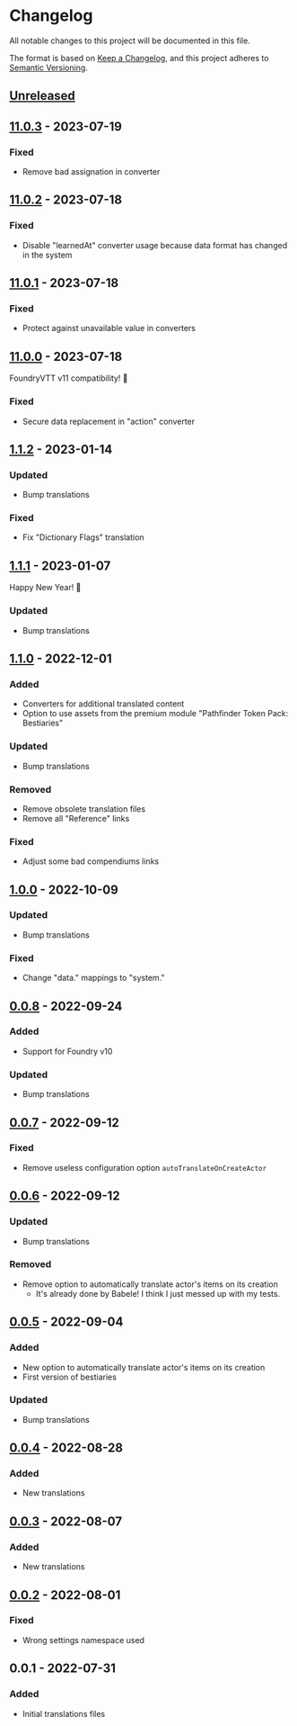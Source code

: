 # Changelog

All notable changes to this project will be documented in this file.

The format is based on [Keep a Changelog](https://keepachangelog.com/en/1.0.0/),
and this project adheres to [Semantic Versioning](https://semver.org/spec/v2.0.0.html).

## [Unreleased]

## [11.0.3] - 2023-07-19

### Fixed

- Remove bad assignation in converter

## [11.0.2] - 2023-07-18

### Fixed

- Disable "learnedAt" converter usage because data format has changed in the system

## [11.0.1] - 2023-07-18

### Fixed

- Protect against unavailable value in converters

## [11.0.0] - 2023-07-18

FoundryVTT v11 compatibility! 🎉

### Fixed

- Secure data replacement in "action" converter

## [1.1.2] - 2023-01-14

### Updated

- Bump translations

### Fixed

- Fix "Dictionary Flags" translation

## [1.1.1] - 2023-01-07

Happy New Year! 🎉

### Updated

- Bump translations

## [1.1.0] - 2022-12-01

### Added

- Converters for additional translated content
- Option to use assets from the premium module "Pathfinder Token Pack: Bestiaries"

### Updated

- Bump translations

### Removed

- Remove obsolete translation files
- Remove all "Reference" links

### Fixed

- Adjust some bad compendiums links

## [1.0.0] - 2022-10-09

### Updated

- Bump translations

### Fixed

- Change "data." mappings to "system."

## [0.0.8] - 2022-09-24

### Added

- Support for Foundry v10

### Updated

- Bump translations

## [0.0.7] - 2022-09-12

### Fixed

- Remove useless configuration option `autoTranslateOnCreateActor`

## [0.0.6] - 2022-09-12

### Updated

- Bump translations

### Removed

- Remove option to automatically translate actor's items on its creation
    - It's already done by Babele! I think I just messed up with my tests.

## [0.0.5] - 2022-09-04

### Added

- New option to automatically translate actor's items on its creation
- First version of bestiaries

### Updated

- Bump translations

## [0.0.4] - 2022-08-28

### Added

- New translations

## [0.0.3] - 2022-08-07

### Added

- New translations

## [0.0.2] - 2022-08-01

### Fixed

- Wrong settings namespace used

## 0.0.1 - 2022-07-31

### Added

- Initial translations files

[Unreleased]: https://github.com/DjLeChuck/foundryvtt-pf1-fr-babele/compare/11.0.3...HEAD

[11.0.3]: https://github.com/DjLeChuck/foundryvtt-pf1-fr-babele/compare/11.0.2...11.0.3

[11.0.2]: https://github.com/DjLeChuck/foundryvtt-pf1-fr-babele/compare/11.0.1...11.0.2

[11.0.1]: https://github.com/DjLeChuck/foundryvtt-pf1-fr-babele/compare/11.0.0...11.0.1

[11.0.0]: https://github.com/DjLeChuck/foundryvtt-pf1-fr-babele/compare/1.1.2...11.0.0

[1.1.2]: https://github.com/DjLeChuck/foundryvtt-pf1-fr-babele/compare/1.1.1...1.1.2

[1.1.1]: https://github.com/DjLeChuck/foundryvtt-pf1-fr-babele/compare/1.1.0...1.1.1

[1.1.0]: https://github.com/DjLeChuck/foundryvtt-pf1-fr-babele/compare/1.0.0...1.1.0

[1.0.0]: https://github.com/DjLeChuck/foundryvtt-pf1-fr-babele/compare/0.0.8...1.0.0

[0.0.8]: https://github.com/DjLeChuck/foundryvtt-pf1-fr-babele/compare/0.0.7...0.0.8

[0.0.7]: https://github.com/DjLeChuck/foundryvtt-pf1-fr-babele/compare/0.0.6...0.0.7

[0.0.6]: https://github.com/DjLeChuck/foundryvtt-pf1-fr-babele/compare/0.0.5...0.0.6

[0.0.5]: https://github.com/DjLeChuck/foundryvtt-pf1-fr-babele/compare/0.0.4...0.0.5

[0.0.4]: https://github.com/DjLeChuck/foundryvtt-pf1-fr-babele/compare/0.0.3...0.0.4

[0.0.3]: https://github.com/DjLeChuck/foundryvtt-pf1-fr-babele/compare/0.0.2...0.0.3

[0.0.2]: https://github.com/DjLeChuck/foundryvtt-pf1-fr-babele/compare/0.0.1...0.0.2
